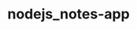 # nodejs_notes-app

<!-- Add note

node app.js add --title="<title>" --body="<body>"
 -->

<!-- Remove note

node app.js remove --title="<title>"
 -->

 <!-- List notes

node app.js list
 -->

 <!-- Read note

node app.js read --title="<title>" 
 -->
